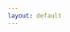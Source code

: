 ```yaml
---
layout: default
---
```

<script type="text/javascript" src="./iiif-annotation.js"></script>
<link rel="stylesheet" type="text/css" href="https://ncsu-libraries.github.io/iiif-annotation/dist/iiif-annotation.css">
<iiif-storyboard ws="wss://intense-hamlet-45148.herokuapp.com" annotationlist="https://dnoneill.github.io/annotate/annotations/0001-list.json" styling="tts: en; fullpage: true; hide_annocontrols: true;"></iiif-storyboard>

<style>
	#header_toolbar {
		display: none;
	}
	.annotation {
		height: 100%;
		top: 0px;
		margin-left: 0px;
		font-size: 18px;
	}
</style>
